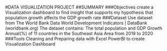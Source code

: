 #DATA VISUALIZATION PROJECT
##SUMMARY
###Objectives
create a Visualization dashboard to find insight that supports my hypothesis that population growth affects the GDP growth rate
###Dataset
Use dataset from The World Bank Data  World Development Indicators | DataBank (worldbank.org)
The dataset contains: The total population and GDP Growth Annual(%) of 11 countries in the Southeast Asia Area from 2019 to 2020
###Tools
Cleaning and Preparing data with Excel 
PowerBI to create Visualization Dashboard